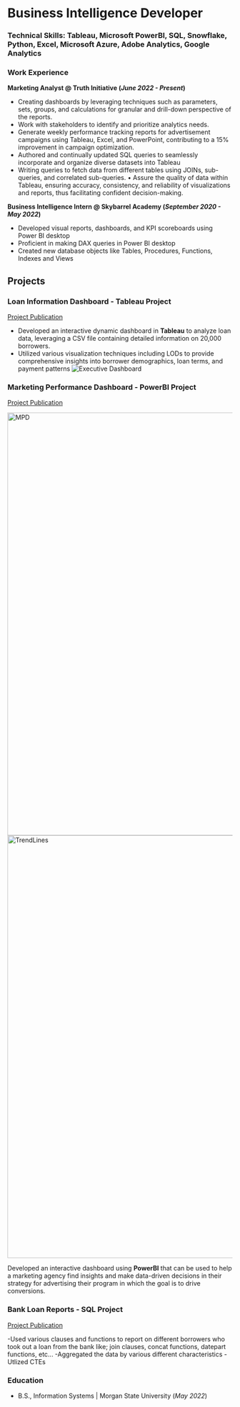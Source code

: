 # Business Intelligence Developer 

### Technical Skills: Tableau, Microsoft PowerBI, SQL, Snowflake, Python, Excel, Microsoft Azure, Adobe Analytics, Google Analytics

### Work Experience
**Marketing Analyst @ Truth Initiative (_June 2022 - Present_)**
- Creating dashboards by leveraging techniques such as parameters, sets, groups, and calculations for granular and drill-down perspective of the reports.
- Work with stakeholders to identify and prioritize analytics needs.
- Generate weekly performance tracking reports for advertisement campaigns using Tableau, Excel, and PowerPoint, contributing to a 15% improvement in campaign optimization.
- Authored and continually updated SQL queries to seamlessly incorporate and organize diverse datasets into Tableau
- Writing queries to fetch data from different tables using JOINs, sub-queries, and correlated sub-queries. • Assure the quality of data within Tableau, ensuring accuracy, consistency, and reliability of visualizations and reports, thus facilitating confident decision-making.

**Business Intelligence Intern @ Skybarrel Academy (_September 2020 - May 2022_)**
- Developed visual reports, dashboards, and KPI scoreboards using Power BI desktop 
- Proficient in making DAX queries in Power BI desktop
- Created new database objects like Tables, Procedures, Functions, Indexes and Views



## Projects
### Loan Information Dashboard - Tableau Project 
[Project Publication](https://public.tableau.com/app/profile/sampson.okereke/viz/LoanInformationDashboard/ExecutiveDashboard#1)

- Developed an interactive dynamic dashboard in **Tableau** to analyze loan data, leveraging a CSV file containing detailed information on 20,000 borrowers.
- Utilized various visualization techniques including LODs to provide comprehensive insights into borrower demographics, loan terms, and payment patterns
![Executive Dashboard](https://github.com/sampsoncco/SOkerekePortfolio/assets/122312933/cdb60e5b-2fad-49cf-9393-0deea0b8f10b)

### Marketing Performance Dashboard - PowerBI Project
[Project Publication](https://app.powerbi.com/groups/me/reports/a2720035-35e6-49cc-bb55-cb14db925643/70a8d4b6aaf6db76ef96?experience=power-bi)

<img width="947" alt="MPD" src="https://github.com/sampsoncco/SOkerekePortfolio/assets/122312933/ef124fbf-3c72-431a-a1b4-c65136ac0f93">
<img width="947" alt="TrendLines" src="https://github.com/sampsoncco/SOkerekePortfolio/assets/122312933/76e50def-ff3c-41a6-9903-338bb50ea26d">

Developed an interactive dashboard using **PowerBI** that can be used to help a marketing agency find insights and make data-driven decisions in their strategy for advertising their program in which the goal is to drive conversions.

### Bank Loan Reports - SQL Project 
[Project Publication](https://github.com/sampsoncco/Sampson-Okereke-SQL-Portfolio-/blob/main/Bank%20Loan%20Reports.sql)

-Used various clauses and functions to report on different borrowers who took out a loan from the bank like; join clauses, concat functions, datepart functions, etc...
-Aggregated the data by various different characteristics
-Utlized CTEs

### Education
- B.S., Information Systems | Morgan State University (_May 2022_)
